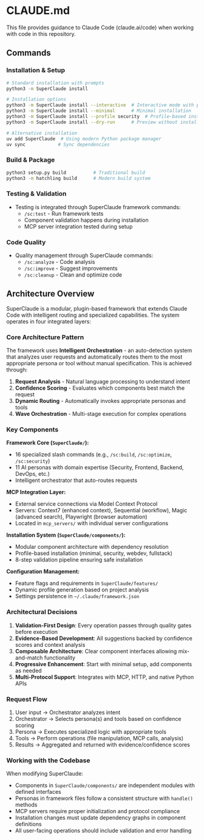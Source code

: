 # CLAUDE.md

This file provides guidance to Claude Code (claude.ai/code) when working with code in this repository.

## Commands

### Installation & Setup
```bash
# Standard installation with prompts
python3 -m SuperClaude install

# Installation options
python3 -m SuperClaude install --interactive  # Interactive mode with prompts
python3 -m SuperClaude install --minimal      # Minimal installation
python3 -m SuperClaude install --profile security  # Profile-based installation
python3 -m SuperClaude install --dry-run      # Preview without installing

# Alternative installation
uv add SuperClaude  # Using modern Python package manager
uv sync            # Sync dependencies
```

### Build & Package
```bash
python3 setup.py build          # Traditional build
python3 -m hatchling build      # Modern build system
```

### Testing & Validation
- Testing is integrated through SuperClaude framework commands:
  - `/sc:test` - Run framework tests
  - Component validation happens during installation
  - MCP server integration tested during setup

### Code Quality
- Quality management through SuperClaude commands:
  - `/sc:analyze` - Code analysis
  - `/sc:improve` - Suggest improvements
  - `/sc:cleanup` - Clean and optimize code

## Architecture Overview

SuperClaude is a modular, plugin-based framework that extends Claude Code with intelligent routing and specialized capabilities. The system operates in four integrated layers:

### Core Architecture Pattern
The framework uses **Intelligent Orchestration** - an auto-detection system that analyzes user requests and automatically routes them to the most appropriate persona or tool without manual specification. This is achieved through:

1. **Request Analysis** - Natural language processing to understand intent
2. **Confidence Scoring** - Evaluates which components best match the request
3. **Dynamic Routing** - Automatically invokes appropriate personas and tools
4. **Wave Orchestration** - Multi-stage execution for complex operations

### Key Components

**Framework Core (`SuperClaude/`):**
- 16 specialized slash commands (e.g., `/sc:build`, `/sc:optimize`, `/sc:security`)
- 11 AI personas with domain expertise (Security, Frontend, Backend, DevOps, etc.)
- Intelligent orchestrator that auto-routes requests

**MCP Integration Layer:**
- External service connections via Model Context Protocol
- Servers: Context7 (enhanced context), Sequential (workflow), Magic (advanced search), Playwright (browser automation)
- Located in `mcp_servers/` with individual server configurations

**Installation System (`SuperClaude/components/`):**
- Modular component architecture with dependency resolution
- Profile-based installation (minimal, security, webdev, fullstack)
- 8-step validation pipeline ensuring safe installation

**Configuration Management:**
- Feature flags and requirements in `SuperClaude/features/`
- Dynamic profile generation based on project analysis
- Settings persistence in `~/.claude/framework.json`

### Architectural Decisions

1. **Validation-First Design**: Every operation passes through quality gates before execution
2. **Evidence-Based Development**: All suggestions backed by confidence scores and context analysis
3. **Composable Architecture**: Clear component interfaces allowing mix-and-match functionality
4. **Progressive Enhancement**: Start with minimal setup, add components as needed
5. **Multi-Protocol Support**: Integrates with MCP, HTTP, and native Python APIs

### Request Flow

1. User input → Orchestrator analyzes intent
2. Orchestrator → Selects persona(s) and tools based on confidence scoring
3. Persona → Executes specialized logic with appropriate tools
4. Tools → Perform operations (file manipulation, MCP calls, analysis)
5. Results → Aggregated and returned with evidence/confidence scores

### Working with the Codebase

When modifying SuperClaude:
- Components in `SuperClaude/components/` are independent modules with defined interfaces
- Personas in framework files follow a consistent structure with `handle()` methods
- MCP servers require proper initialization and protocol compliance
- Installation changes must update dependency graphs in component definitions
- All user-facing operations should include validation and error handling